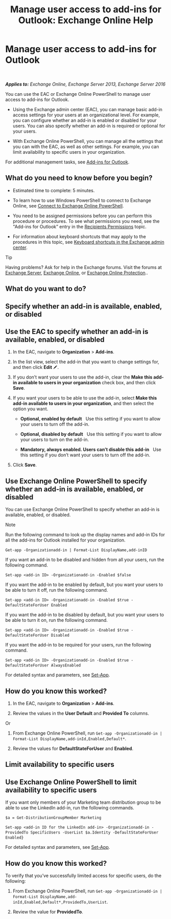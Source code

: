 ﻿---
title: 'Manage user access to add-ins for Outlook: Exchange Online Help'
TOCTitle: Manage user access to add-ins for Outlook
ms:assetid: e5833dec-a23a-439e-ac03-92671817bff8
ms:mtpsurl: https://technet.microsoft.com/en-us/library/JJ943757(v=EXCHG.150)
ms:contentKeyID: 51028424
ms.date: 04/17/2018
mtps_version: v=EXCHG.150
---

# Manage user access to add-ins for Outlook

 

_**Applies to:** Exchange Online, Exchange Server 2013, Exchange Server 2016_


You can use the EAC or Exchange Online PowerShell to manage user access to add-ins for Outlook.

  - Using the Exchange admin center (EAC), you can manage basic add-in access settings for your users at an organizational level. For example, you can configure whether an add-in is enabled or disabled for your users. You can also specify whether an add-in is required or optional for your users.

  - With Exchange Online PowerShell, you can manage all the settings that you can with the EAC, as well as other settings. For example, you can limit availability to specific users in your organization.

For additional management tasks, see [Add-ins for Outlook](add-ins-for-outlook-exchange-2013-help.md).

## What do you need to know before you begin?

  - Estimated time to complete: 5 minutes.

  - To learn how to use Windows PowerShell to connect to Exchange Online, see [Connect to Exchange Online PowerShell](https://go.microsoft.com/fwlink/p/?linkid=396554).

  - You need to be assigned permissions before you can perform this procedure or procedures. To see what permissions you need, see the "Add-ins for Outlook” entry in the [Recipients Permissions](recipients-permissions-exchange-2013-help.md) topic.

  - For information about keyboard shortcuts that may apply to the procedures in this topic, see [Keyboard shortcuts in the Exchange admin center](keyboard-shortcuts-in-the-exchange-admin-center-exchange-online-protection-help.md).


> [!TIP]
> Having problems? Ask for help in the Exchange forums. Visit the forums at <A href="https://go.microsoft.com/fwlink/p/?linkid=60612">Exchange Server</A>, <A href="https://go.microsoft.com/fwlink/p/?linkid=267542">Exchange Online</A>, or <A href="https://go.microsoft.com/fwlink/p/?linkid=285351">Exchange Online Protection</A>..



## What do you want to do?

## Specify whether an add-in is available, enabled, or disabled

## Use the EAC to specify whether an add-in is available, enabled, or disabled

1.  In the EAC, navigate to **Organization** \> **Add-ins**.

2.  In the list view, select the add-in that you want to change settings for, and then click **Edit** ![Edit icon](images/JJ218640.6f53ccb2-1f13-4c02-bea0-30690e6ea71d(EXCHG.150).gif "Edit icon").

3.  If you don’t want your users to use the add-in, clear the **Make this add-in available to users in your organization** check box, and then click **Save**.

4.  If you want your users to be able to use the add-in, select **Make this add-in available to users in your organization**, and then select the option you want.
    
      - **Optional, enabled by default**   Use this setting if you want to allow your users to turn off the add-in.
    
      - **Optional, disabled by default**   Use this setting if you want to allow your users to turn on the add-in.
    
      - **Mandatory, always enabled. Users can’t disable this add-in**   Use this setting if you don’t want your users to turn off the add-in.

5.  Click **Save**.

## Use Exchange Online PowerShell to specify whether an add-in is available, enabled, or disabled

You can use Exchange Online PowerShell to specify whether an add-in is available, enabled, or disabled.


> [!NOTE]
> Run the following command to look up the display names and add-in IDs for all the add-ins for Outlook installed for your organization.



    Get-app -Organizationadd-in | Format-List DisplayName,add-inID

If you want an add-in to be disabled and hidden from all your users, run the following command.

    Set-app <add-in ID> -Organizationadd-in -Enabled $false

If you want the add-in to be enabled by default, but you want your users to be able to turn it off, run the following command.

    Set-app <add-in ID> -Organizationadd-in -Enabled $true -DefaultStateForUser Enabled

If you want the add-in to be disabled by default, but you want your users to be able to turn it on, run the following command.

    Set-app <add-in ID> -Organizationadd-in -Enabled $true -DefaultStateForUser Disabled

If you want the add-in to be required for your users, run the following command.

    Set-app <add-in ID> -Organizationadd-in -Enabled $true -DefaultStateForUser AlwaysEnabled

For detailed syntax and parameters, see [Set-App](https://technet.microsoft.com/en-us/library/jj218630\(v=exchg.150\)).

## How do you know this worked?

1.  In the EAC, navigate to **Organization** \> **Add-ins**.

2.  Review the values in the **User Default** and **Provided To** columns.

Or

1.  From Exchange Online PowerShell, run `Get-app -Organizationadd-in | Format-List DisplayName,add-inId,Enabled,Default*`.

2.  Review the values for **DefaultStateForUser** and **Enabled**.

## Limit availability to specific users

## Use Exchange Online PowerShell to limit availability to specific users

If you want only members of your Marketing team distribution group to be able to use the LinkedIn add-in, run the following commands.

```
$a = Get-DistributionGroupMember Marketing
```

```
Set-app <add-in ID for the LinkedIn add-in> -Organizationadd-in -ProvidedTo SpecificUsers -UserList $a.Identity -DefaultStateForUser Enabled}
```

For detailed syntax and parameters, see [Set-App](https://technet.microsoft.com/en-us/library/jj218630\(v=exchg.150\)).

## How do you know this worked?

To verify that you’ve successfully limited access for specific users, do the following:

1.  From Exchange Online PowerShell, run `Get-app -Organizationadd-in | Format-List DisplayName,add-inId,Enabled,Default*,ProvidedTo,UserList`.

2.  Review the value for **ProvidedTo**.


